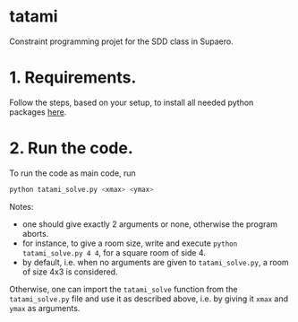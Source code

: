 # tatami
Constraint programming projet for the SDD class in Supaero.

# 1. Requirements.
Follow the steps, based on your setup, to install all needed python packages [here](https://www.xoolive.org/constraints/).

# 2. Run the code.
To run the code as main code, run
```python
python tatami_solve.py <xmax> <ymax>
```
Notes:
- one should give exactly 2 arguments or none, otherwise the program aborts.
- for instance, to give a room size, write and execute `python tatami_solve.py 4 4`, for a square room of side 4.
- by default, i.e. when no arguments are given to `tatami_solve.py`, a room of size 4x3 is considered.

Otherwise, one can import the `tatami_solve` function from the `tatami_solve.py` file and use it as described above, i.e. by giving it `xmax` and `ymax` as arguments.
